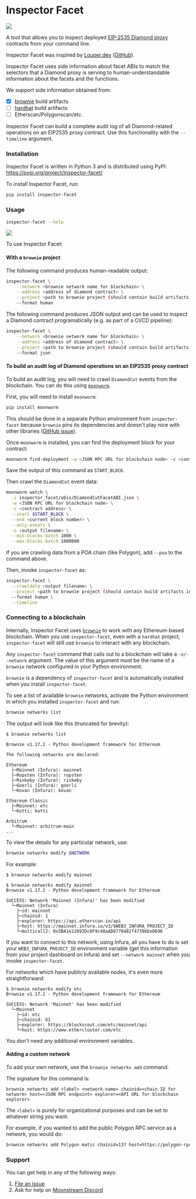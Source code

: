 # Inspector Facet

<a href="https://media.giphy.com/media/14mgxYFJHXGmoo/giphy.gif" target="_blank"><img src="https://media.giphy.com/media/14mgxYFJHXGmoo/giphy.gif" /></a>

A tool that allows you to inspect deployed [EIP-2535 Diamond proxy](https://eips.ethereum.org/EIPS/eip-2535)
contracts from your command line.

Inspector Facet was inspired by [Louper.dev](https://louper.dev/) ([GitHub](https://github.com/mark3labs/louper-v2)).

Inspector Facet uses side information about facet ABIs to match the selectors that a Diamond proxy
is serving to human-understandable information about the facets and the functions.

We support side information obtained from:

- [x] [brownie](https://github.com/eth-brownie/brownie) build artifacts
- [ ] [hardhat](https://hardhat.org/) build artifacts
- [ ] Etherscan/Polygonscan/etc.

Inspector Facet can build a complete audit log of all Diamond-related operations on an EIP2535 proxy
contract. Use this functionality with the `--timeline` argument.

### Installation

Inspector Facet is written in Python 3 and is distributed using PyPI: https://pypi.org/project/inspector-facet/

To install Inspector Facet, run:

```bash
pip install inspector-facet
```

### Usage

```bash
inspector-facet --help
```

<a href="https://asciinema.org/a/487856" target="_blank"><img src="https://asciinema.org/a/487856.svg" /></a>

To use Inspector Facet:

#### With a `brownie` project

The following command produces human-readable output:

```bash
inspector-facet \
    --network <brownie network name for blockchain> \
    --address <address of diamond contract> \
    --project <path to brownie project (should contain build artifacts in build/contracts)> \
    --format human
```

The following command produces JSON output and can be used to inspect a Diamond contract programatically
(e.g. as part of a CI/CD pipeline):
```bash
inspector-facet \
    --network <brownie network name for blockchain> \
    --address <address of diamond contract> \
    --project <path to brownie project (should contain build artifacts in build/contracts)> \
    --format json
```

#### To build an audit log of Diamond operations on an EIP2535 proxy contract

To build an audit log, you will need to crawl `DiamondCut` events from the blockchain. You can do this using [`moonworm`](https://github.com/bugout-dev/moonworm).

First, you will need to install `moonworm`:

```bash
pip install moonworm
```

This should be done in a separate Python environment from `inspector-facet` because `brownie` pins its dependencies
and doesn't play nice with other libraries ([GitHub issue](https://github.com/eth-brownie/brownie/issues/1516)).

Once `moonworm` is installed, you can find the deployment block for your contract:

```bash
moonworm find-deployment -w <JSON RPC URL for blockchain node> -c <contract address> -t 0.5
```

Save the output of this command as `START_BLOCK`.

Then crawl the `DiamondCut` event data:

```bash
moonworm watch \
  -i inspector_facet/abis/DiamondCutFacetABI.json \
  -w <JSON RPC URL for blockchain node> \
  -c <contract address> \
  --start $START_BLOCK \
  --end <current block number> \
  --only-events \
  -o <output filename> \
  --min-blocks-batch 1000 \
  --max-blocks-batch 1000000
```

If you are crawling data from a POA chain (like Polygon), add `--poa` to the command above.

Then, invoke `inspector-facet` as:

```bash
inspector-facet \
  --crawldata <output filename> \
  --project <path to brownie project (should contain build artifacts in build/contracts)> \
  --format human \
  --timeline
```

### Connecting to a blockchain

Internally, Inspector Facet uses [`brownie`](https://github.com/eth-brownie/brownie) to work with any
Ethereum-based blockchain. When you use `inspector-facet`, even with a `hardhat` project, `inspector-facet`
will still use `brownie` to interact with any blockchain.

Any `inspector-facet` command that calls out to a blockchain will take a `-n/--network` argument. The value
of this argument must be the name of a `brownie` network configured in your Python environment.

`brownie` is a dependency of `inspector-facet` and is automatically installed when you install `inspector-facet`.

To see a list of available `brownie` networks, activate the Python environment in which you installed
`inspector-facet` and run:

```bash
brownie networks list
```

The output will look like this (truncated for brevity):

```
$ brownie networks list

Brownie v1.17.2 - Python development framework for Ethereum

The following networks are declared:

Ethereum
  ├─Mainnet (Infura): mainnet
  ├─Ropsten (Infura): ropsten
  ├─Rinkeby (Infura): rinkeby
  ├─Goerli (Infura): goerli
  └─Kovan (Infura): kovan

Ethereum Classic
  ├─Mainnet: etc
  └─Kotti: kotti

Arbitrum
  └─Mainnet: arbitrum-main
...
```

To view the details for any particular network, use:

```bash
brownie networks modify $NETWORK
```

For example:

```
$ brownie networks modify mainnet

$ brownie networks modify mainnet
Brownie v1.17.2 - Python development framework for Ethereum

SUCCESS: Network 'Mainnet (Infura)' has been modified
  └─Mainnet (Infura)
    ├─id: mainnet
    ├─chainid: 1
    ├─explorer: https://api.etherscan.io/api
    ├─host: https://mainnet.infura.io/v3/$WEB3_INFURA_PROJECT_ID
    └─multicall2: 0x5BA1e12693Dc8F9c48aAD8770482f4739bEeD696
```

If you want to connect to this network, using Infura, all you have to do is set your `WEB3_INFURA_PROJECT_ID`
environment variable (get this information from your project dashboard on Infura) and set `--network mainnet`
when you invoke `inspector-facet`.

For networks which have publicly available nodes, it's even more straightforward:

```
$ brownie networks modify etc
Brownie v1.17.2 - Python development framework for Ethereum

SUCCESS: Network 'Mainnet' has been modified
  └─Mainnet
    ├─id: etc
    ├─chainid: 61
    ├─explorer: https://blockscout.com/etc/mainnet/api
    └─host: https://www.ethercluster.com/etc
```

You don't need any additional environment variables.

#### Adding a custom network

To add your own network, use the `brownie networks add` command.

The signature for this command is:

```
brownie networks add <label> <network-name> chainid=<chain ID for network> host=<JSON RPC endpoint> explorer=<API URL for blockchain explorer>
```

The `<label>` is purely for organizational purposes and can be set to whatever string you want.

For example, if you wanted to add the public Polygon RPC service as a network, you would do:

```bash
brownie networks add Polygon matic chainid=137 host=https://polygon-rpc.com explorer=https://api.polygonscan.com/api
```

### Support

You can get help in any of the following ways:

1. [File an issue](https://github.com/bugout-dev/inspector-facet/issues/new)
2. Ask for help on [Moonstream Discord](https://discord.gg/K56VNUQGvA)
